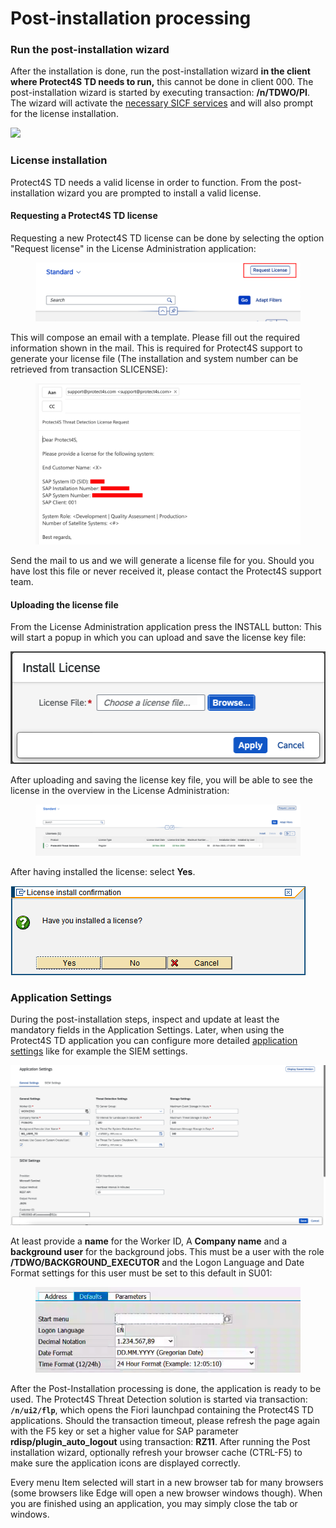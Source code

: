# Post-installation processing

### Run the post-installation wizard <a href="#run-the-post-installation-wizard" id="run-the-post-installation-wizard"></a>

After the installation is done, run the post-installation wizard **in the client where Protect4S TD needs to run,** this cannot be done in client 000. The post-installation wizard is started by executing transaction: **/n/TDWO/PI**. The wizard will activate the [necessary SICF services](../troubleshooting/sicf-services.md) and will also prompt for the license installation.

![](https://files.gitbook.com/v0/b/gitbook-legacy-files/o/assets%2F-M4DeA\_ch2aT\_DMIXtj1%2F-M4DeCFgK1Kor0XH90AI%2F-M4DeKsFHHQTfTDDaEVZ%2Fimage009.png?generation=1586162673680417\&alt=media)

### License installation <a href="#license-installation" id="license-installation"></a>

Protect4S TD needs a valid license in order to function. From the post-installation wizard you are prompted to install a valid license.&#x20;

#### Requesting a Protect4S TD license <a href="#requesting-a-new-protect4s-license" id="requesting-a-new-protect4s-license"></a>

Requesting a new Protect4S TD license can be done by selecting the option "Request license" in the License Administration application:



<figure><img src="../../.gitbook/assets/image.png" alt=""><figcaption></figcaption></figure>

This will compose an email with a template. Please fill out the required information shown in the mail. This is required for Protect4S support to generate your license file (The installation and system number can be retrieved from transaction SLICENSE):

<figure><img src="../../.gitbook/assets/image (1).png" alt=""><figcaption></figcaption></figure>

Send the mail to us and we will generate a license file for you. Should you have lost this file or never received it, please contact the Protect4S support team.

#### Uploading the license file

From the License Administration application press the INSTALL button: This will start a popup in which you can upload and save the license key file:

<img src="../../.gitbook/assets/image (2) (1).png" alt="" data-size="original">

After uploading and saving the license key file, you will be able to see the license in the overview in the License Administration:

<figure><img src="../../.gitbook/assets/image (1) (3).png" alt=""><figcaption></figcaption></figure>

After having installed the license: select **Yes**.

![](<../../.gitbook/assets/image (68) (1).png>)

### Application Settings

During the post-installation steps, inspect and update at least the mandatory fields in the Application Settings. Later, when using the Protect4S TD application you can configure more detailed [application settings](../../application-setup/application-settings.md) like for example the SIEM settings.

![](<../../.gitbook/assets/image (53) (1) (1).png>)

At least provide a **name** for the Worker ID, A **Company name** and a **background user** for the background jobs. This must be a user with the role **/TDWO/BACKGROUND\_EXECUTOR** and the Logon Language and Date Format settings for this user must be set to this default in SU01:

<figure><img src="../../.gitbook/assets/image (3) (3).png" alt=""><figcaption></figcaption></figure>

After the Post-Installation processing is done, the application is ready to be used. The Protect4S Threat Detection solution is started via transaction: **`/n/ui2/flp`**, which opens the Fiori launchpad containing the Protect4S TD applications. Should the transaction timeout, please refresh the page again with the F5 key or set a higher value for SAP parameter **rdisp/plugin\_auto\_logout** using transaction: **RZ11**. After running the Post installation wizard, optionally refresh your browser cache (CTRL-F5) to make sure the application icons are displayed correctly.

Every menu Item selected will start in a new browser tab for many browsers (some browsers like Edge will open a new browser windows though). When you are finished using an application, you may simply close the tab or windows.
